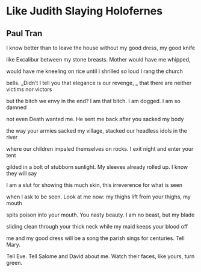 # Like Judith Slaying Holofernes
## Paul Tran
I know better than to leave the house
without my good dress, my good knife

like Excalibur between my stone breasts.
Mother would have me whipped,

would have me kneeling on rice until
I shrilled so loud I rang the church

bells. _Didn’t I tell you that elegance is our revenge,
_
that there are neither victims nor victors

but the bitch we envy in the end? I am that bitch.
I am dogged. I am so damned

not even Death wanted me. He sent me back
after you sacked my body

the way your armies sacked my village, stacked
our headless idols in the river

where our children impaled themselves
on rocks. I exit night and enter your tent

gilded in a bolt of stubborn sunlight. My sleeves
already rolled up. I know they will say

I am a slut for showing this much skin, this
irreverence for what is seen

when I ask to be seen. Look at me now: my thighs
lift from your thighs, my mouth

spits poison into your mouth. You nasty beauty.
I am no beast, but my blade

sliding clean through your thick neck
while my maid keeps your blood off

me and my good dress will be a song
the parish sings for centuries. Tell Mary.

Tell Eve. Tell Salome and David about me.
Watch their faces, like yours, turn green.